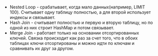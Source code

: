 
- Nested Loop - срабатывает, когда мало данных(например, LIMIT 100). Считывает одну таблицу полностью, а для второй использует индексы и связывает.
- Hash Join - считывает полностью и первую и вторую таблицу, но по одной из них строит HashMap и потом связывает.
- Merge Join - работает только на основании отсортированных ключей. Связка происходит как раз за счет того, что в обоих таблицах ключи отсортированы и можно идти по ключам и сравнивать их друг за другом.